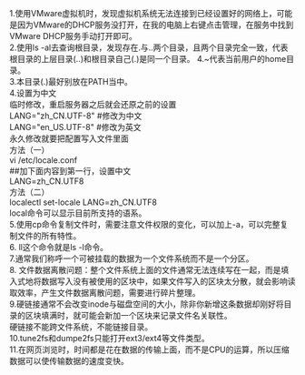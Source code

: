 1.使用VMware虚拟机时，发现虚拟机系统无法连接到已经设置好的网络上，可能是因为VMware的DHCP服务没打开，在我的电脑上右键点击管理，在服务中找到VMware DHCP服务手动打开即可。  
2.使用ls -al去查询根目录，发现存在.与..两个目录，且两个目录完全一致，代表根目录的上层目录(..)和根目录自己(.)是同一个目录。
4.~代表当前用户的home目录。  
3.本目录(.)最好别放在PATH当中。  
4.设置为中文  
临时修改，重启服务器之后就会还原之前的设置  
  LANG="zh_CN.UTF-8"    #修改为中文  
  LANG="en_US.UTF-8"    #修改为英文  
永久修改就要把配置写入文件里面  
方法（一）  
  vi /etc/locale.conf  
##加下面内容到第一行，设置中文  
  LANG=zh_CN.UTF8  
方法（二）  
  localectl  set-locale LANG=zh_CN.UTF8  
  local命令可以显示目前所支持的语系。  
5.使用cp命令复制文件时，需要注意文件权限的变化，可以加上-a，可以完整复制文件的所有特性。  
6. ll这个命令就是ls -l命令。  
7.通常我们称呼一个可被挂载的数据为一个文件系统而不是一个分区。  
8. 文件数据离散问题：整个文件系统上面的文件通常无法连续写在一起，而是填入式地将数据写入没有被使用的区块中，如果文件写入的区块太分散，就会影响读取效率，产生文件数据离散问题，需要进行碎片整理。  
9.硬链接通常不会改变inode与磁盘空间的大小，除非你新增这条数据却刚好将目录的区块填满时，就可能会新加一个区块来记录文件名关联性。  
硬链接不能跨文件系统，不能链接目录。  
10.tune2fs和dumpe2fs只能打开ext3/ext4等文件类型。  
11.在网页浏览时，时间都是花在数据的传输上面，而不是CPU的运算，所以压缩数据可以使传输数据的速度变快。  

